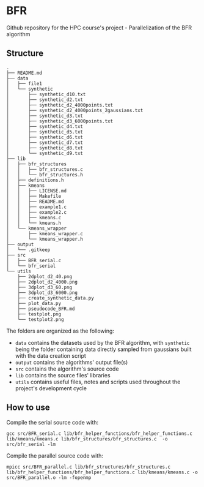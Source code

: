 # BFR

Github repository for the HPC course's project - Parallelization of the BFR algorithm

## Structure

```
.
├── README.md
├── data
│   ├── file1
│   └── synthetic
│       ├── synthetic_d10.txt
│       ├── synthetic_d2.txt
│       ├── synthetic_d2_4000points.txt
│       ├── synthetic_d2_4000points_2gaussians.txt
│       ├── synthetic_d3.txt
│       ├── synthetic_d3_6000points.txt
│       ├── synthetic_d4.txt
│       ├── synthetic_d5.txt
│       ├── synthetic_d6.txt
│       ├── synthetic_d7.txt
│       ├── synthetic_d8.txt
│       └── synthetic_d9.txt
├── lib
│   ├── bfr_structures
│   │   ├── bfr_structures.c
│   │   └── bfr_structures.h
│   ├── definitions.h
│   ├── kmeans
│   │   ├── LICENSE.md
│   │   ├── Makefile
│   │   ├── README.md
│   │   ├── example1.c
│   │   ├── example2.c
│   │   ├── kmeans.c
│   │   └── kmeans.h
│   └── kmeans_wrapper
│       ├── kmeans_wrapper.c
│       └── kmeans_wrapper.h
├── output
│   └── .gitkeep
├── src
│   ├── BFR_serial.c
│   └── bfr_serial
└── utils
    ├── 2dplot_d2_40.png
    ├── 2dplot_d2_4000.png
    ├── 3dplot_d3_60.png
    ├── 3dplot_d3_6000.png
    ├── create_synthetic_data.py
    ├── plot_data.py
    ├── pseudocode_BFR.md
    ├── testplot.png
    └── testplot2.png
```

The folders are organized as the following:

- ```data``` contains the datasets used by the BFR algorithm, with  ```synthetic``` being the folder containing data directly sampled from gaussians built with the data creation script
- ```output``` contains the algorithms' output file(s)
- ```src``` contains the algorithm's source code
- ```lib``` contains the source files' libraries
- ```utils``` contains useful files, notes and scripts used throughout the project's development cycle

## How to use

Compile the serial source code with:

```gcc src/BFR_serial.c lib/bfr_helper_functions/bfr_helper_functions.c lib/kmeans/kmeans.c lib/bfr_structures/bfr_structures.c  -o src/bfr_serial -lm```

Compile the parallel source code with:

```mpicc src/BFR_parallel.c lib/bfr_structures/bfr_structures.c lib/bfr_helper_functions/bfr_helper_functions.c lib/kmeans/kmeans.c -o src/BFR_parallel.o -lm -fopenmp```

